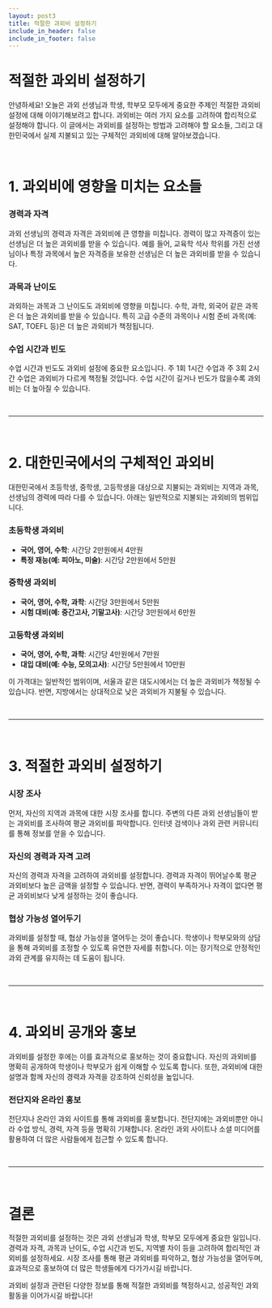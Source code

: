 ```yaml
---
layout: post3
title: 적절한 과외비 설정하기
include_in_header: false
include_in_footer: false
---
```


# 적절한 과외비 설정하기

안녕하세요! 오늘은 과외 선생님과 학생, 학부모 모두에게 중요한 주제인 적절한 과외비 설정에 대해 이야기해보려고 합니다. 과외비는 여러 가지 요소를 고려하여 합리적으로 설정해야 합니다. 이 글에서는 과외비를 설정하는 방법과 고려해야 할 요소들, 그리고 대한민국에서 실제 지불되고 있는 구체적인 과외비에 대해 알아보겠습니다.

<br>

# **1. 과외비에 영향을 미치는 요소들**

### 경력과 자격

과외 선생님의 경력과 자격은 과외비에 큰 영향을 미칩니다. 경력이 많고 자격증이 있는 선생님은 더 높은 과외비를 받을 수 있습니다. 예를 들어, 교육학 석사 학위를 가진 선생님이나 특정 과목에서 높은 자격증을 보유한 선생님은 더 높은 과외비를 받을 수 있습니다.

### 과목과 난이도

과외하는 과목과 그 난이도도 과외비에 영향을 미칩니다. 수학, 과학, 외국어 같은 과목은 더 높은 과외비를 받을 수 있습니다. 특히 고급 수준의 과목이나 시험 준비 과목(예: SAT, TOEFL 등)은 더 높은 과외비가 책정됩니다.

### 수업 시간과 빈도

수업 시간과 빈도도 과외비 설정에 중요한 요소입니다. 주 1회 1시간 수업과 주 3회 2시간 수업은 과외비가 다르게 책정될 것입니다. 수업 시간이 길거나 빈도가 많을수록 과외비는 더 높아질 수 있습니다.

<br>

________
<br>

# **2. 대한민국에서의 구체적인 과외비**

대한민국에서 초등학생, 중학생, 고등학생을 대상으로 지불되는 과외비는 지역과 과목, 선생님의 경력에 따라 다를 수 있습니다. 아래는 일반적으로 지불되는 과외비의 범위입니다.

### 초등학생 과외비

- **국어, 영어, 수학**: 시간당 2만원에서 4만원
- **특정 재능(예: 피아노, 미술)**: 시간당 2만원에서 5만원

### 중학생 과외비

- **국어, 영어, 수학, 과학**: 시간당 3만원에서 5만원
- **시험 대비(예: 중간고사, 기말고사)**: 시간당 3만원에서 6만원

### 고등학생 과외비

- **국어, 영어, 수학, 과학**: 시간당 4만원에서 7만원
- **대입 대비(예: 수능, 모의고사)**: 시간당 5만원에서 10만원

이 가격대는 일반적인 범위이며, 서울과 같은 대도시에서는 더 높은 과외비가 책정될 수 있습니다. 반면, 지방에서는 상대적으로 낮은 과외비가 지불될 수 있습니다.

<br>

________
<br>

# **3. 적절한 과외비 설정하기**

### 시장 조사

먼저, 자신의 지역과 과목에 대한 시장 조사를 합니다. 주변의 다른 과외 선생님들이 받는 과외비를 조사하여 평균 과외비를 파악합니다. 인터넷 검색이나 과외 관련 커뮤니티를 통해 정보를 얻을 수 있습니다.

### 자신의 경력과 자격 고려

자신의 경력과 자격을 고려하여 과외비를 설정합니다. 경력과 자격이 뛰어날수록 평균 과외비보다 높은 금액을 설정할 수 있습니다. 반면, 경력이 부족하거나 자격이 없다면 평균 과외비보다 낮게 설정하는 것이 좋습니다.

### 협상 가능성 열어두기

과외비를 설정할 때, 협상 가능성을 열어두는 것이 좋습니다. 학생이나 학부모와의 상담을 통해 과외비를 조정할 수 있도록 유연한 자세를 취합니다. 이는 장기적으로 안정적인 과외 관계를 유지하는 데 도움이 됩니다.

<br>

________
<br>

# **4. 과외비 공개와 홍보**

과외비를 설정한 후에는 이를 효과적으로 홍보하는 것이 중요합니다. 자신의 과외비를 명확히 공개하여 학생이나 학부모가 쉽게 이해할 수 있도록 합니다. 또한, 과외비에 대한 설명과 함께 자신의 경력과 자격을 강조하여 신뢰성을 높입니다.

### 전단지와 온라인 홍보

전단지나 온라인 과외 사이트를 통해 과외비를 홍보합니다. 전단지에는 과외비뿐만 아니라 수업 방식, 경력, 자격 등을 명확히 기재합니다. 온라인 과외 사이트나 소셜 미디어를 활용하여 더 많은 사람들에게 접근할 수 있도록 합니다.

<br>

________
<br>

# **결론**

적절한 과외비를 설정하는 것은 과외 선생님과 학생, 학부모 모두에게 중요한 일입니다. 경력과 자격, 과목과 난이도, 수업 시간과 빈도, 지역별 차이 등을 고려하여 합리적인 과외비를 설정하세요. 시장 조사를 통해 평균 과외비를 파악하고, 협상 가능성을 열어두며, 효과적으로 홍보하여 더 많은 학생들에게 다가가시길 바랍니다.

과외비 설정과 관련된 다양한 정보를 통해 적절한 과외비를 책정하시고, 성공적인 과외 활동을 이어가시길 바랍니다!
